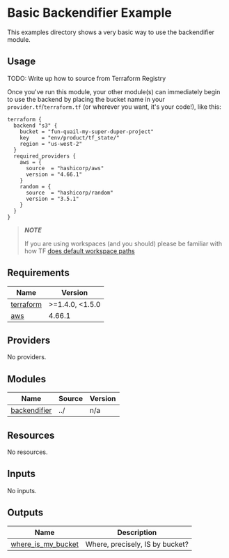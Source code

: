 # Basic Backendifier Example
This examples directory shows a very basic way to use the backendifier module.

## Usage
TODO: Write up how to source from Terraform Registry

Once you've run this module, your other module(s) can immediately begin to use the backend by placing the bucket name in your `provider.tf`/`terraform.tf` (or wherever you want, it's your code!), like this:

```hcl
terraform {
  backend "s3" {
    bucket = "fun-quail-my-super-duper-project"
    key    = "env/product/tf_state/"
    region = "us-west-2"
  }
  required_providers {
    aws = {
      source  = "hashicorp/aws"
      version = "4.66.1"
    }
    random = {
      source  = "hashicorp/random"
      version = "3.5.1"
    }
  }
}
```
> **_NOTE_**
>
> If you are using workspaces (and you should) please be familiar with how TF [does default workspace paths](https://developer.hashicorp.com/terraform/language/settings/backends/s3#workspace_key_prefix)

<!-- BEGINNING OF PRE-COMMIT-TERRAFORM DOCS HOOK -->
## Requirements

| Name | Version |
|------|---------|
| <a name="requirement_terraform"></a> [terraform](#requirement\_terraform) | >=1.4.0, <1.5.0 |
| <a name="requirement_aws"></a> [aws](#requirement\_aws) | 4.66.1 |

## Providers

No providers.

## Modules

| Name | Source | Version |
|------|--------|---------|
| <a name="module_backendifier"></a> [backendifier](#module\_backendifier) | ../ | n/a |

## Resources

No resources.

## Inputs

No inputs.

## Outputs

| Name | Description |
|------|-------------|
| <a name="output_where_is_my_bucket"></a> [where\_is\_my\_bucket](#output\_where\_is\_my\_bucket) | Where, precisely, IS by bucket? |
<!-- END OF PRE-COMMIT-TERRAFORM DOCS HOOK -->
